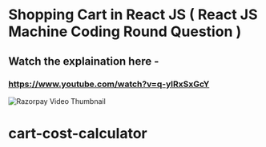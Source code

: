 # Shopping Cart in React JS ( React JS Machine Coding Round Question )

## Watch the explaination here -
### https://www.youtube.com/watch?v=q-ylRxSxGcY
![Razorpay Video Thumbnail](https://user-images.githubusercontent.com/51760520/184123738-a5109b9b-2601-455e-b190-49c677624a15.png)
# cart-cost-calculator
